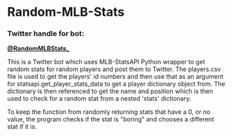 # Random-MLB-Stats

### Twitter handle for bot: 
**[@RandomMLBStats_](https://twitter.com/RandomMLBStats_)** 

This is a Twitter bot which uses MLB-StatsAPI Python wrapper to get random stats for random players and post them to Twitter. 
The players.csv file is used to get the players' id numbers and then use that as an argument for statsapi.get_player_stats_data to 
get a player dictionary object from. The dictionary is then referenced to get the name and position which is then used to check
for a random stat from a nested 'stats' dictionary. 

To keep the function from randomly returning stats that have a 0, or no value, the program checks if the stat is "boring" and 
chooses a different stat if it is. 


